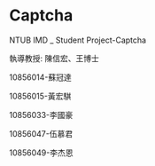 # Captcha
NTUB IMD _ Student Project-Captcha

執導教授: 陳信宏、王博士

10856014-蘇冠達

10856015-黃宏騏

10856033-李國豪

10856047-伍慕君 

10856049-李杰恩
